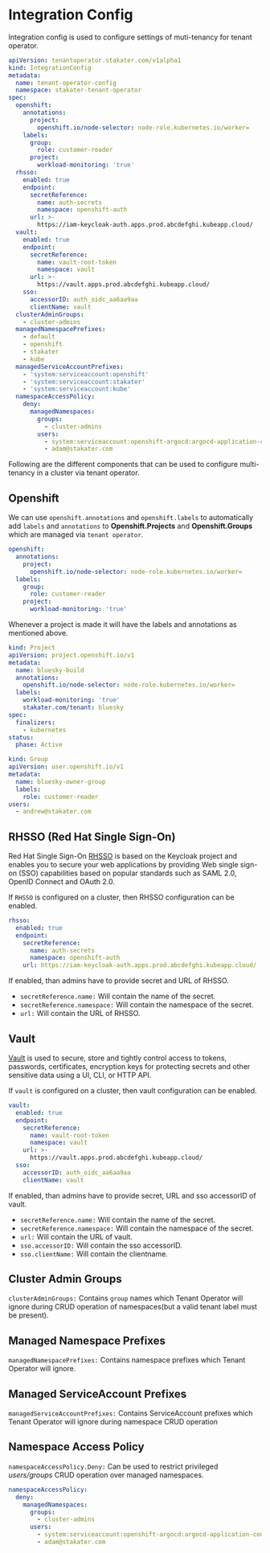 # Integration Config

Integration config is used to configure settings of muti-tenancy for tenant operator.

```yaml
apiVersion: tenantoperator.stakater.com/v1alpha1
kind: IntegrationConfig
metadata:
  name: tenant-operator-config
  namespace: stakater-tenant-operator
spec:
  openshift:
    annotations:
      project:
        openshift.io/node-selector: node-role.kubernetes.io/worker=
    labels:
      group:
        role: customer-reader
      project:
        workload-monitoring: 'true'
  rhsso:
    enabled: true
    endpoint:
      secretReference:
        name: auth-secrets
        namespace: openshift-auth
      url: >-
        https://iam-keycloak-auth.apps.prod.abcdefghi.kubeapp.cloud/
  vault:
    enabled: true
    endpoint:
      secretReference:
        name: vault-root-token
        namespace: vault
      url: >-
        https://vault.apps.prod.abcdefghi.kubeapp.cloud/
    sso:
      accessorID: auth_oidc_aa6aa9aa
      clientName: vault
  clusterAdminGroups:
    - cluster-admins
  managedNamespacePrefixes:
    - default
    - openshift
    - stakater
    - kube
  managedServiceAccountPrefixes:
    - 'system:serviceaccount:openshift'
    - 'system:serviceaccount:stakater'
    - 'system:serviceaccount:kube'
  namespaceAccessPolicy:
    deny:
      managedNamespaces:
        groups:
          - cluster-admins
        users:
          - system:serviceaccount:openshift-argocd:argocd-application-controller
          - adam@stakater.com
```

Following are the different components that can be used to configure multi-tenancy in a cluster via tenant operator.

## Openshift

We can use `openshift.annotations` and `openshift.labels` to automatically add `labels` and `annotations` to  **Openshift.Projects** and **Openshift.Groups** which are managed via `tenant operator`.

```yaml
openshift:
  annotations:
    project:
      openshift.io/node-selector: node-role.kubernetes.io/worker=
  labels:
    group:
      role: customer-reader
    project:
      workload-monitoring: 'true'
```

Whenever a project is made it will have the labels and annotations as mentioned above.

```yaml
kind: Project
apiVersion: project.openshift.io/v1
metadata:
  name: bluesky-build
  annotations:
    openshift.io/node-selector: node-role.kubernetes.io/worker=
  labels:
    workload-monitoring: 'true'
    stakater.com/tenant: bluesky
spec:
  finalizers:
    - kubernetes
status:
  phase: Active
```

```yaml
kind: Group
apiVersion: user.openshift.io/v1
metadata:
  name: bluesky-owner-group
  labels:
    role: customer-reader
users:
  - andrew@stakater.com
```

## RHSSO (Red Hat Single Sign-On)

Red Hat Single Sign-On [RHSSO](https://access.redhat.com/products/red-hat-single-sign-on) is based on the Keycloak project and enables you to secure your web applications by providing Web single sign-on (SSO) capabilities based on popular standards such as SAML 2.0, OpenID Connect and OAuth 2.0.

If `RHSSO` is configured on a cluster, then RHSSO configuration can be enabled.

```yaml
rhsso:
  enabled: true
  endpoint:
    secretReference:
      name: auth-secrets
      namespace: openshift-auth
    url: https://iam-keycloak-auth.apps.prod.abcdefghi.kubeapp.cloud/
```

If enabled, than admins have to provide secret and URL of RHSSO.

- `secretReference.name:` Will contain the name of the secret.
- `secretReference.namespace:` Will contain the namespace of the secret.
- `url:` Will contain the URL of RHSSO.

## Vault

[Vault](https://www.vaultproject.io/) is used to secure, store and tightly control access to tokens, passwords, certificates, encryption keys for protecting secrets and other sensitive data using a UI, CLI, or HTTP API.

If `vault` is configured on a cluster, then vault configuration can be enabled.

```yaml
vault:
  enabled: true
  endpoint:
    secretReference:
      name: vault-root-token
      namespace: vault
    url: >-
      https://vault.apps.prod.abcdefghi.kubeapp.cloud/
  sso:
    accessorID: auth_oidc_aa6aa9aa
    clientName: vault
```

If enabled, than admins have to provide secret, URL and sso accessorID of vault.

- `secretReference.name:` Will contain the name of the secret.
- `secretReference.namespace:` Will contain the namespace of the secret.
- `url:` Will contain the URL of vault.
- `sso.accessorID:` Will contain the sso accessorID.
- `sso.clientName:` Will contain the clientname.

## Cluster Admin Groups

`clusterAdminGroups:` Contains `group` names which Tenant Operator will ignore during CRUD operation of namespaces(but a valid tenant label must be present).

## Managed Namespace Prefixes

`managedNamespacePrefixes:` Contains namespace prefixes which Tenant Operator will ignore.

## Managed ServiceAccount Prefixes

`managedServiceAccountPrefixes:` Contains ServiceAccount prefixes which Tenant Operator will ignore during namespace CRUD operation

## Namespace Access Policy

`namespaceAccessPolicy.Deny:` Can be used to restrict privileged *users/groups* CRUD operation over managed namespaces.

```yaml
namespaceAccessPolicy:
  deny:
    managedNamespaces:
      groups:
        - cluster-admins
      users:
        - system:serviceaccount:openshift-argocd:argocd-application-controller
        - adam@stakater.com
```
